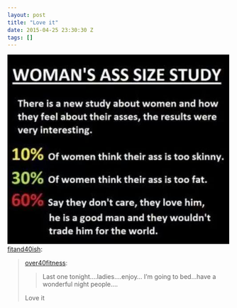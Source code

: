 ```yaml
---
layout: post
title: "Love it"
date: 2015-04-25 23:30:30 Z
tags: []
---
```

![](/media/2015/04/117376075774.jpg)
[fitand40ish](http://fitand40ish.tumblr.com/post/117257672528/over40fitness-last-one):

> [over40fitness](http://over40fitness.tumblr.com/post/116688958449/last-one-tonight-ladies-enjoy-im-going-to):
> 
> > Last one tonight….ladies….enjoy… I’m going to bed…have a wonderful night people….
> 
> Love it
